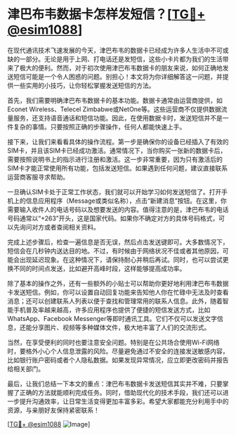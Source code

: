 # 津巴布韦数据卡怎样发短信？[[TG💪+ @esim1088](https://t.me/s/esim1088)]

在现代通讯技术飞速发展的今天，津巴布韦的数据卡已经成为许多人生活中不可或缺的一部分。无论是用于上网、打电话还是发短信，这些小卡片都为我们的生活带来了极大的便利。然而，对于初次使用津巴布韦数据卡的朋友来说，如何正确地发送短信可能是一个令人困惑的问题。别担心！本文将为你详细解答这一问题，并提供一些实用的小技巧，让你轻松掌握发送短信的方法。

首先，我们需要明确津巴布韦数据卡的基本功能。数据卡通常由运营商提供，如Econet Wireless、Telecel Zimbabwe或NetOne等。这些运营商不仅提供数据流量服务，还支持语音通话和短信功能。因此，在使用数据卡时，发送短信并不是一件复杂的事情。只要按照正确的步骤操作，任何人都能快速上手。

接下来，让我们来看看具体的操作流程。第一步是确保你的设备已经插入了有效的SIM卡，并且该SIM卡已经成功激活。通常情况下，当你购买一张新的数据卡后，需要按照说明书上的指示进行注册和激活。这一步非常重要，因为只有激活后的SIM卡才能正常使用所有功能，包括发送短信。如果遇到任何问题，建议直接联系运营商客服寻求帮助。

一旦确认SIM卡处于正常工作状态，我们就可以开始学习如何发送短信了。打开手机上的信息应用程序（Message或类似名称），点击“新建消息”按钮。在这里，你需要输入收件人的电话号码以及想要发送的内容。值得注意的是，津巴布韦的电话号码通常以“+263”开头，这是国家代码。如果你不确定对方的具体号码格式，可以先询问对方或者查阅相关资料。

完成上述步骤后，检查一遍信息是否无误，然后点击发送键即可。大多数情况下，短信会在几秒钟内送达目的地。不过，有时候由于网络状况不佳或者其他原因，可能会出现延迟现象。在这种情况下，请保持耐心并稍后再试。同时，也可以尝试更换不同的时间点发送，比如避开高峰时段，这样能够提高成功率。

除了基本的操作之外，还有一些额外的小贴士可以帮助你更好地利用津巴布韦数据卡发送短信。例如，你可以设置自动回复功能来告知他人你在忙碌中无法及时查看消息；还可以创建联系人列表以便于查找和管理常用的联系人信息。此外，随着智能手机普及率越来越高，许多应用程序也提供了便捷的短信发送方式，比如WhatsApp、Facebook Messenger等即时通讯工具。它们不仅可以发送文字信息，还能分享图片、视频等多种媒体文件，极大地丰富了人们的交流形式。

当然，在享受便利的同时也要注意安全问题。特别是在公共场合使用Wi-Fi网络时，要格外小心个人信息泄露的风险。尽量避免通过不安全的连接发送敏感内容，比如银行账户密码或者个人隐私数据。如果发现异常情况，应立即更改密码并报告给相关部门。

最后，让我们总结一下本文的重点：津巴布韦数据卡发送短信其实并不难，只要掌握了正确的方法就能顺利完成任务。同时，借助现代化的技术手段，我们还可以进一步提升沟通效率，让日常生活变得更加丰富多彩。希望大家都能充分利用手中的资源，与亲朋好友保持紧密联系！

[[TG💪+ @esim1088](https://t.me/s/esim1088) ![Image](https://i.postimg.cc/4NQfJmqS/Snipaste-2025-05-13-00-14-12.png)]